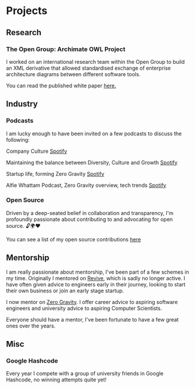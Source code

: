 # Projects
## Research
### The Open Group: Archimate OWL Project

I worked on an international research team within the Open Group to build an XML derivative that allowed
standardised exchange of enterprise architecture diagrams between different software tools.

You can read the published white paper [here.](https://www.opengroup.org/open-group-archimate-model-exchange-file-format)

## Industry
### Podcasts
I am lucky enough to have been invited on a few podcasts to discuss the following:

Company Culture [Spotify](https://open.spotify.com/episode/2bcpkwYV26NDoSv87kJ1IT?si=gO7KF3CRTGKzYiT625s70Q)

Maintaining the balance between Diversity, Culture and Growth [Spotify](https://open.spotify.com/episode/72IrYd80HvphBVAROLlorV)

Startup life, forming Zero Gravity [Spotify](https://open.spotify.com/episode/4GSWvluVcKOpbTrE6ePIMJ?si=5bb24372ef82401b)

Alfie Whattam Podcast, Zero Gravity overview, tech trends [Spotify](https://open.spotify.com/episode/22Zwo9gV9Zr713uyLGI5OK?si=68904cdde5de40b2)

### Open Source 

Driven by a deep-seated belief in collaboration and transparency, I'm profoundly passionate about contributing to and advocating for open source. 🔓🌍❤️

You can see a list of my open source contributions [here](https://jamesyorston.co.uk/open_source)

## Mentorship

I am really passionate about mentorship, I've been part of a few schemes in my time. Originally I mentored on [Revive](https://revivejobs.tech), which is sadly no longer active. I have often given advice to engineers early in their journey, looking to start their own business or join an early stage startup.

I now mentor on [Zero Gravity](https://www.zerogravity.co.uk). I offer career advice to aspiring software engineers and university advice to aspiring Computer Scientists.

Everyone should have a mentor, I've been fortunate to have a few great ones over the years. 

## Misc
### Google Hashcode

Every year I compete with a group of university friends in Google Hashcode, no winning attempts quite yet!
